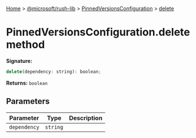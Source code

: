 [Home](./index) &gt; [@microsoft/rush-lib](./rush-lib.md) &gt; [PinnedVersionsConfiguration](./rush-lib.pinnedversionsconfiguration.md) &gt; [delete](./rush-lib.pinnedversionsconfiguration.delete.md)

# PinnedVersionsConfiguration.delete method


**Signature:**
```javascript
delete(dependency: string): boolean;
```
**Returns:** `boolean`

## Parameters

|  Parameter | Type | Description |
|  --- | --- | --- |
|  `dependency` | `string` |  |

